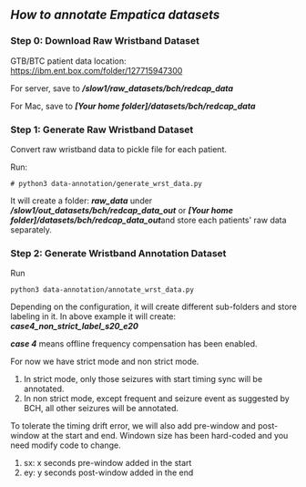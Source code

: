 ## *How to annotate Empatica datasets* 

### Step 0: Download Raw Wristband Dataset
GTB/BTC patient data location: https://ibm.ent.box.com/folder/127715947300

For server, save to ***/slow1/raw_datasets/bch/redcap_data***

For Mac, save to ***[Your home folder]/datasets/bch/redcap_data***

### Step 1: Generate Raw Wristband Dataset
Convert raw wristband data to pickle file for each patient.

Run: 

```
# python3 data-annotation/generate_wrst_data.py
```

It will create a folder: ***raw_data*** under ***/slow1/out_datasets/bch/redcap_data_out*** or ***[Your home folder]/datasets/bch/redcap_data_out***and store each patients' raw data separately.

### Step 2: Generate Wristband Annotation Dataset

Run 

```
python3 data-annotation/annotate_wrst_data.py
```

Depending on the configuration, it will create different sub-folders and store labeling in it. In above example it will create:
***case4_non_strict_label_s20_e20***

***case 4*** means offline frequency compensation has been enabled. 

For now we have strict mode and non strict mode. 
1. In strict mode, only those seizures with start timing sync will be annotated. 
2. In non strict mode, except frequent and seizure event as suggested by BCH, all other seizures will be annotated.

To tolerate the timing drift error, we will also add pre-window and post-window at the start and end. 
Windown size has been hard-coded and you need modify code to change.
1. sx: x seconds pre-window added in the start
2. ey: y seconds post-window added in the end

